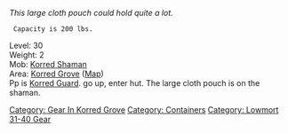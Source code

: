 *This large cloth pouch could hold quite a lot.*

` Capacity is 200 lbs.`

Level: 30  
Weight: 2  
Mob: [Korred Shaman](Korred_Shaman "wikilink")  
Area: [Korred Grove](:Category:_Korred_Grove "wikilink")
([Map](Korred_Grove_Map "wikilink"))  
Pp is [Korred Guard](Korred_Guard "wikilink"). go up, enter hut. The
large cloth pouch is on the shaman.

[Category: Gear In Korred
Grove](Category:_Gear_In_Korred_Grove "wikilink") [Category:
Containers](Category:_Containers "wikilink") [Category: Lowmort 31-40
Gear](Category:_Lowmort_31-40_Gear "wikilink")
